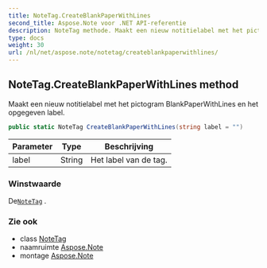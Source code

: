 ```yaml
---
title: NoteTag.CreateBlankPaperWithLines
second_title: Aspose.Note voor .NET API-referentie
description: NoteTag methode. Maakt een nieuw notitielabel met het pictogram BlankPaperWithLines en het opgegeven label.
type: docs
weight: 30
url: /nl/net/aspose.note/notetag/createblankpaperwithlines/
---
```

## NoteTag.CreateBlankPaperWithLines method

Maakt een nieuw notitielabel met het pictogram BlankPaperWithLines en het opgegeven label.

```csharp
public static NoteTag CreateBlankPaperWithLines(string label = "")
```

| Parameter | Type | Beschrijving |
| --- | --- | --- |
| label | String | Het label van de tag. |

### Winstwaarde

De[`NoteTag`](../) .

### Zie ook

* class [NoteTag](../)
* naamruimte [Aspose.Note](../../notetag/)
* montage [Aspose.Note](../../../)


